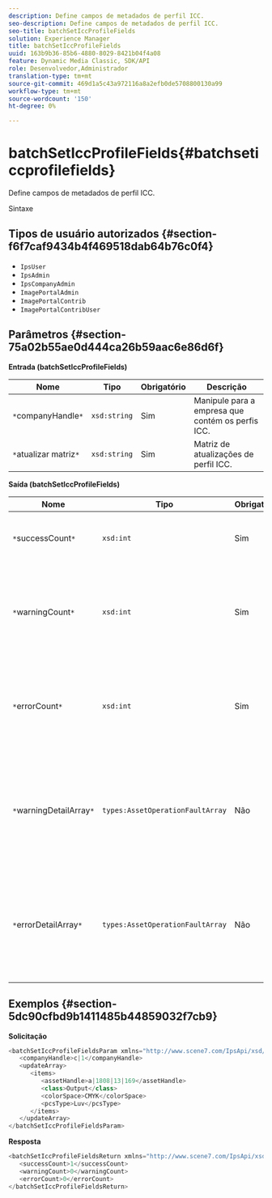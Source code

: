 ```yaml
---
description: Define campos de metadados de perfil ICC.
seo-description: Define campos de metadados de perfil ICC.
seo-title: batchSetIccProfileFields
solution: Experience Manager
title: batchSetIccProfileFields
uuid: 163b9b36-85b6-4880-8029-8421b04f4a08
feature: Dynamic Media Classic, SDK/API
role: Desenvolvedor,Administrador
translation-type: tm+mt
source-git-commit: 469d1a5c43a972116a8a2efb0de5708800130a99
workflow-type: tm+mt
source-wordcount: '150'
ht-degree: 0%

---
```



# batchSetIccProfileFields{#batchseticcprofilefields}

Define campos de metadados de perfil ICC.

Sintaxe

## Tipos de usuário autorizados {#section-f6f7caf9434b4f469518dab64b76c0f4}

* `IpsUser`
* `IpsAdmin`
* `IpsCompanyAdmin`
* `ImagePortalAdmin`
* `ImagePortalContrib`
* `ImagePortalContribUser`

## Parâmetros {#section-75a02b55ae0d444ca26b59aac6e86d6f}

**Entrada (batchSetIccProfileFields)**

| Nome | Tipo | Obrigatório | Descrição |
|---|---|---|---|
| `*`companyHandle`*` | `xsd:string` | Sim | Manipule para a empresa que contém os perfis ICC. |
| `*`atualizar matriz`*` | `xsd:string` | Sim | Matriz de atualizações de perfil ICC. |

**Saída (batchSetIccProfileFields)**

| Nome | Tipo | Obrigatório | Descrição |
|---|---|---|---|
| `*`successCount`*` | `xsd:int` | Sim | O número de campos de perfil ICC definidos com êxito. |
| `*`warningCount`*` | `xsd:int` | Sim | O número de avisos gerados quando a operação tentou definir os campos de perfil ICC. |
| `*`errorCount`*` | `xsd:int` | Sim | O número de erros gerados quando a operação tentou definir os campos de perfil ICC. |
| `*`warningDetailArray`*` | `types:AssetOperationFaultArray` | Não | A matriz de detalhes associados aos ativos que geraram avisos quando a operação tentou aplicar as atualizações. |
| `*`errorDetailArray`*` | `types:AssetOperationFaultArray` | Não | A matriz de detalhes associados aos ativos que geraram erros quando a operação tentou aplicar as atualizações. |

## Exemplos {#section-5dc90cfbd9b1411485b44859032f7cb9}

**Solicitação**

```java
<batchSetIccProfileFieldsParam xmlns="http://www.scene7.com/IpsApi/xsd/2009-07-31">
   <companyHandle>c|1</companyHandle>
   <updateArray>
      <items>
         <assetHandle>a|1808|13|169</assetHandle>
         <class>Output</class>
         <colorSpace>CMYK</colorSpace>
         <pcsType>Luv</pcsType>
      </items>
   </updateArray>
</batchSetIccProfileFieldsParam>
```

**Resposta**

```java
<batchSetIccProfileFieldsReturn xmlns="http://www.scene7.com/IpsApi/xsd/2009-07-31">
   <successCount>1</successCount>
   <warningCount>0</warningCount>
   <errorCount>0</errorCount>
</batchSetIccProfileFieldsReturn>
```

